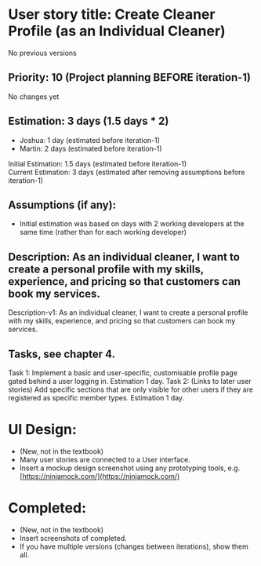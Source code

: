 # User story title: Create Cleaner Profile (as an Individual Cleaner)
No previous versions

## Priority: 10 (Project planning BEFORE iteration-1)
No changes yet

## Estimation: 3 days (1.5 days * 2)
* Joshua: 1 day (estimated before iteration-1)
* Martin: 2 days (estimated before iteration-1)

Initial Estimation: 1.5 days (estimated before iteration-1)  
Current Estimation: 3 days (estimated after removing assumptions before iteration-1)

## Assumptions (if any):
* Initial estimation was based on days with 2 working developers at the same time (rather than for each working developer)

## Description: As an individual cleaner, I want to create a personal profile with my skills, experience, and pricing so that customers can book my services.
Description-v1: As an individual cleaner, I want to create a personal profile with my skills, experience, and pricing so that customers can book my services.

## Tasks, see chapter 4.
Task 1: Implement a basic and user-specific, customisable profile page gated behind a user logging in. Estimation 1 day.
Task 2: (Links to later user stories) Add specific sections that are only visible for other users if they are registered as specific member types. Estimation 1 day.


# UI Design:
* (New, not in the textbook) 
* Many user stories are connected to a User interface.
* Insert a mockup design screenshot using any prototyping tools, e.g. [https://ninjamock.com/](https://ninjamock.com/)

# Completed:
* (New, not in the textbook) 
* Insert screenshots of completed. 
* If you have multiple versions (changes between iterations), show them all.
